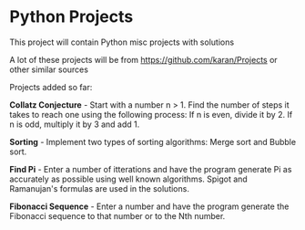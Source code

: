# Python Projects
This project will contain Python misc projects with solutions

A lot of these projects will be from https://github.com/karan/Projects or other similar sources

Projects added so far:

**Collatz Conjecture** - Start with a number n > 1. Find the number of steps it takes to reach one using the following process: If n is even, divide it by 2. If n is odd, multiply it by 3 and add 1.

**Sorting** - Implement two types of sorting algorithms: Merge sort and Bubble sort.

**Find Pi** - Enter a number of itterations and have the program generate Pi as accurately as possible using well known algorithms. Spigot and Ramanujan's formulas are used in the solutions.

**Fibonacci Sequence** - Enter a number and have the program generate the Fibonacci sequence to that number or to the Nth number.
